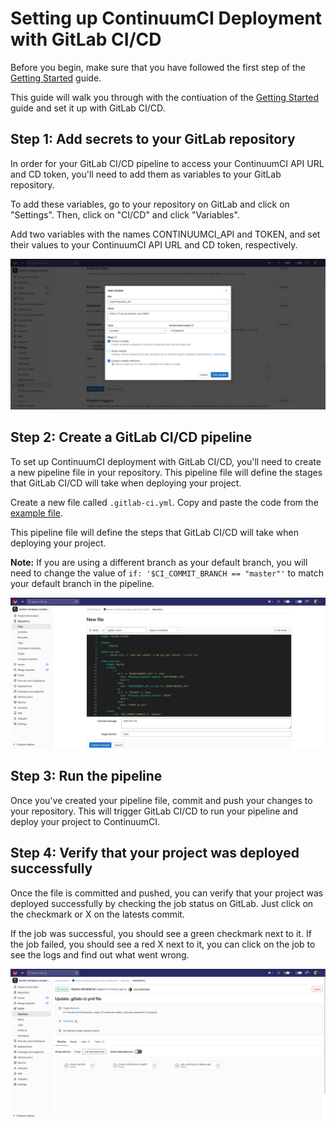 # Setting up ContinuumCI Deployment with GitLab CI/CD

Before you begin, make sure that you have followed the first step of the [Getting Started](./README.md) guide.

This guide will walk you through with the contiuation of the [Getting Started](./README.md) guide and set it up with GitLab CI/CD.

## Step 1: Add secrets to your GitLab repository

In order for your GitLab CI/CD pipeline to access your ContinuumCI API URL and CD token, you'll need to add them as variables to your GitLab repository.

To add these variables, go to your repository on GitLab and click on "Settings". Then, click on "CI/CD" and click "Variables".

Add two variables with the names CONTINUUMCI_API and TOKEN, and set their values to your ContinuumCI API URL and CD token, respectively.

![createSecret](images/gitlab/createSecret.png)

## Step 2: Create a GitLab CI/CD pipeline

To set up ContinuumCI deployment with GitLab CI/CD, you'll need to create a new pipeline file in your repository. This pipeline file will define the stages that GitLab CI/CD will take when deploying your project.

Create a new file called `.gitlab-ci.yml`. Copy and paste the code from the [example file](../../examples/gitlab-ci.yml).

This pipeline file will define the steps that GitLab CI/CD will take when deploying your project.

**Note:** If you are using a different branch as your default branch, you will need to change the value of `if: '$CI_COMMIT_BRANCH == "master"'` to match your default branch in the pipeline.

![createActionsFile](images/gitlab/createActionsFile.png)

## Step 3: Run the pipeline

Once you've created your pipeline file, commit and push your changes to your repository. This will trigger GitLab CI/CD to run your pipeline and deploy your project to ContinuumCI.

## Step 4: Verify that your project was deployed successfully

Once the file is committed and pushed, you can verify that your project was deployed successfully by checking the job status on GitLab. Just click on the checkmark or X on the latests commit.

If the job was successful, you should see a green checkmark next to it. If the job failed, you should see a red X next to it, you can click on the job to see the logs and find out what went wrong.

![jobStatus](images/gitlab/jobStatus.png)
